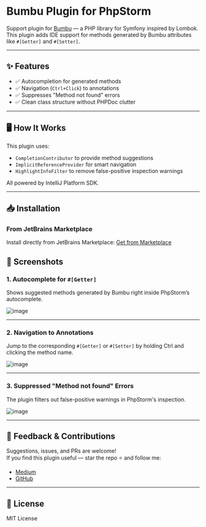# Bumbu Plugin for PhpStorm

Support plugin for [Bumbu](https://github.com/DenisKashchavtsev/bumbu-bandle) — a PHP library for Symfony inspired by Lombok.  
This plugin adds IDE support for methods generated by Bumbu attributes like `#[Getter]` and `#[Setter]`.

---

## ✨ Features

- ✅ Autocompletion for generated methods
- ✅ Navigation (`Ctrl+Click`) to annotations
- ✅ Suppresses "Method not found" errors
- ✅ Clean class structure without PHPDoc clutter

---

## 🖥️ How It Works

This plugin uses:

- `CompletionContributor` to provide method suggestions
- `ImplicitReferenceProvider` for smart navigation
- `HighlightInfoFilter` to remove false-positive inspection warnings

All powered by IntelliJ Platform SDK.

---

## 📥 Installation

### From JetBrains Marketplace


Install directly from JetBrains Marketplace: [Get from Marketplace](https://plugins.jetbrains.com/plugin/27158-bumbu)

## 📸 Screenshots

### 1. Autocomplete for `#[Getter]`
Shows suggested methods generated by Bumbu right inside PhpStorm’s autocomplete.

![image](https://github.com/user-attachments/assets/540628e3-ff3f-4f37-a3b9-cf89b2de9ea0)

---

### 2. Navigation to Annotations
Jump to the corresponding `#[Getter]` or `#[Setter]` by holding Ctrl and clicking the method name.

![image](https://github.com/user-attachments/assets/159b2385-5ff3-49c4-b7ca-3f2e47dbd9bd)

---

### 3. Suppressed "Method not found" Errors
The plugin filters out false-positive warnings in PhpStorm's inspection.

![image](https://github.com/user-attachments/assets/d41ec896-c373-4d25-ace1-a5379f811110)

---

## 💬 Feedback & Contributions

Suggestions, issues, and PRs are welcome!  
If you find this plugin useful — star the repo ⭐ and follow me:

- [Medium](https://medium.com/@dkashavtsev)
- [GitHub](https://github.com/DenisKashchavtsev)

---

## 📄 License

MIT License
